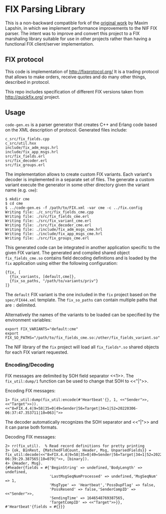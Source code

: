 # FIX Parsing Library

This is a non-backward compatible fork of the
[original work](https://github.com/maxlapshin/fix) by Maxim Lapshin,
in which we implement performance improvements to the
NIF FIX parser.  The intent was to improve and convert this project to a FIX
marshaling library suitable for use in other projects rather than having a
functional FIX client/server implementation.

## FIX protocol

This code is implementation of http://fixprotocol.org/
It is a trading protocol that allows to make orders, receive quotes and do many
other things, described in protocol.

This repo includes specification of different FIX versions taken from
http://quickfix.org/ project.

## Usage

`code-gen.es` is a parser generator that creates C++ and Erlang code based on
the XML description of protocol. Generated files include:
```
c_src/fix_fields.cpp
c_src/util.hxx
include/fix_adm_msgs.hrl
include/fix_app_msgs.hrl
src/fix_fields.erl
src/fix_decoder.erl
src/fix_groups.erl
```
The implementation allows to create custom FIX variants. Each variant's decoder
is implemented in a separate set of files. The generate a custom variant execute
the generator in some other directory given the variant name (e.g. `cme`):
```
$ mkdir cme
$ cd cme
$ ../code-gen.es -f /path/to/FIX.xml -var cme -c ../fix.config
Writing file: ./c_src/fix_fields_cme.cpp
Writing file: ./src/fix_fields_cme.erl
Writing file: ./src/fix_variant_cme.erl
Writing file: ./src/fix_decoder_cme.erl
Writing file: ./include/fix_adm_msgs_cme.hrl
Writing file: ./include/fix_app_msgs_cme.hrl
Writing file: ./src/fix_groups_cme.erl
```

This generated code can be integrated in another application specific to the
given FIX variant.  The generated and compiled shared object `fix_fields_cme.so`
contains field decoding definitions and is loaded by the `fix` application using
either the following configuration:

```
{fix, [
  {fix_variants, [default,cme]},
  {fix_so_paths, "/path/to/variants/priv"}
]}
```
The `default` FIX variant is the one included in the `fix` project based on the
`spec/FIX44.xml` template.  The `fix_so_paths` can contain multiple paths that
are `:` delimited.

Alternatively the names of the variants to be loaded can be specified by the
environment variables:
```
export FIX_VARIANTS="default:cme"
export FIX_SO_PATHS="/path/to/fix_fields_cme.so:/other/fix_fields_variant.so"
```

The NIF library of the `fix` project will load all `fix_fields*.so` shared
objects for each FIX variant requested.

### Encoding/Decoding

FIX messages are delimited by SOH field separator <<1>>.  The `fix_util:dump/1`
function can be used to change that SOH to <<"|">>.

Encoding FIX messages:
```
1> fix_util:dump(fix_util:encode(#'Heartbeat'{}, 1, <<"Sender">>, <<"Target">>)).
<<"8=FIX.4.4|9=58|35=0|49=Sender|56=Target|34=1|52=20220306-06:37:47.353711|10=063|">>
```

The decoder automatically recognizes the SOH separator and <<"|">> and it can
parse both formats.

Decoding FIX messages:
```
2> rr(fix_util).  % Read record definitions for pretty printing
3> {ok, BinRest, {MatchedFldCount, Header, Msg, UnparsedFields}} = fix_util:decode(<<"8=FIX.4.4|9=58|35=0|49=Sender|56=Target|34=1|52=20220306-06:39:29.387565|10=079|">>, [binary]).
4> {Header, Msg}.
{#header{fields = #{'BeginString' => undefined,'BodyLength' => undefined,
                    'LastMsgSeqNumProcessed' => undefined,'MsgSeqNum' => 1,
                    'MsgType' => 'Heartbeat','PossDupFlag' => false,
                    'PossResend' => false,'SenderCompID' => <<"Sender">>,
                    'SendingTime' => 1646548769387565,
                    'TargetCompID' => <<"Target">>}},
#'Heartbeat'{fields = #{}}}
```
